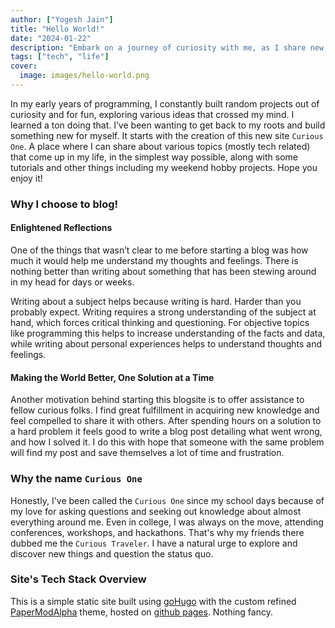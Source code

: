 ```yaml
---
author: ["Yogesh Jain"]
title: "Hello World!"
date: "2024-01-22"
description: "Embark on a journey of curiosity with me, as I share new ideas, challenge norms, and share insights."
tags: ["tech", "life"]
cover:
  image: images/hello-world.png
---
```


In my early years of programming, I constantly built random projects out of curiosity and for fun, exploring various ideas that crossed my mind. I learned a ton doing that. I’ve been wanting to get back to my roots and build something new for myself. It starts with the creation of this new site `Curious One`. A place where I can share about various topics (mostly tech related) that come up in my life, in the simplest way possible, along with some tutorials and other things including my weekend hobby projects. Hope you enjoy it!

### Why I choose to blog!

#### Enlightened Reflections

One of the things that wasn’t clear to me before starting a blog was how much it would help me understand my thoughts and feelings. There is nothing better than writing about something that has been stewing around in my head for days or weeks.

Writing about a subject helps because writing is hard. Harder than you probably expect. Writing requires a strong understanding of the subject at hand, which forces critical thinking and questioning. For objective topics like programming this helps to increase understanding of the facts and data, while writing about personal experiences helps to understand thoughts and feelings.

#### Making the World Better, One Solution at a Time

Another motivation behind starting this blogsite is to offer assistance to fellow curious folks. I find great fulfillment in acquiring new knowledge and feel compelled to share it with others. After spending hours on a solution to a hard problem it feels good to write a blog post detailing what went wrong, and how I solved it. I do this with hope that someone with the same problem will find my post and save themselves a lot of time and frustration.

### Why the name `Curious One`

Honestly, I've been called the `Curious One` since my school days because of my love for asking questions and seeking out knowledge about almost everything around me. Even in college, I was always on the move, attending conferences, workshops, and hackathons. That's why my friends there dubbed me the `Curious Traveler`. I have a natural urge to explore and discover new things and question the status quo.

### Site's Tech Stack Overview

This is a simple static site built using [goHugo](https://gohugo.io/) with the custom refined [PaperModAlpha](https://github.com/YogeshJain96/PaperModAlpha/) theme, hosted on [github pages](https://pages.github.com/). Nothing fancy.
